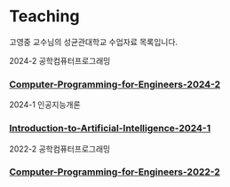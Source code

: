 # Teaching

고영중 교수님의 성균관대학교 수업자료 목록입니다.

2024-2 공학컴퓨터프로그래밍
### [Computer-Programming-for-Engineers-2024-2](https://github.com/NLPlab-skku/Computer-Programming-for-Engineers-2024-2)

2024-1 인공지능개론
### [Introduction-to-Artificial-Intelligence-2024-1](https://github.com/NLPlab-skku/Introduction-to-Artificial-Intelligence-2024-1)

2022-2 공학컴퓨터프로그래밍
### [Computer-Programming-for-Engineers-2022-2](https://github.com/NLPlab-skku/Computer-Programming-for-Engineers-2022-2)
